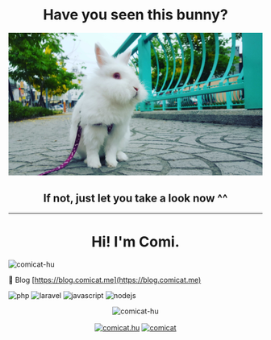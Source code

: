 <h1 align="center">Have you seen this bunny?</h1>

![miko](https://raw.githubusercontent.com/comicat-hu/comicat-hu/master/img/miko.jpg)

<h2 align="center">If not, just let you take a look now ^^</h2>

<hr>

<h1 align="center">Hi! I'm Comi.</h1>

<p align="left"> <img src="https://komarev.com/ghpvc/?username=comicat-hu" alt="comicat-hu" /> </p>

📝 Blog [https://blog.comicat.me](https://blog.comicat.me)


<p align="left">
    <img src="https://konpa.github.io/devicon/devicon.git/icons/php/php-original.svg" alt="php" width="20" height="20"/>
    <img src="https://konpa.github.io/devicon/devicon.git/icons/laravel/laravel-plain-wordmark.svg" alt="laravel" width="20" height="20"/>
    <img src="https://konpa.github.io/devicon/devicon.git/icons/javascript/javascript-original.svg" alt="javascript" width="20" height="20"/>
    <img src="https://konpa.github.io/devicon/devicon.git/icons/nodejs/nodejs-original-wordmark.svg" alt="nodejs" width="20" height="20"/>
</p>

<p align="center">
    <!-- https://github.com/anuraghazra/github-readme-stats -->
    <img src='https://github-readme-stats.vercel.app/api?username=comicat-hu&show_icons=true&hide=["stars","contribs"]&theme=tokyonight' alt="comicat-hu" /> 
</p>

<p align="center">
    <a href="https://fb.com/comicat.hu" target="blank"><img align="center" src="https://cdn.jsdelivr.net/npm/simple-icons@3.0.1/icons/facebook.svg" alt="comicat.hu" height="20" width="20" /></a>
    <a href="https://t.me/comicat" target="blank"><img align="center" src="https://cdn.jsdelivr.net/npm/simple-icons@3.0.1/icons/telegram.svg" alt="comicat" height="20" width="20" /></a>
</p>
